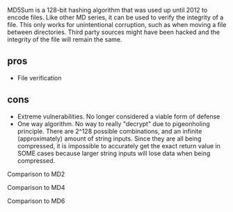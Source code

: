 MD5Sum is a 128-bit hashing algorithm that was used up until 2012 to encode files.  Like other MD series, it can be used to verify the integrity of a file.  This only works for unintentional corruption, such as when moving a file between directories.  Third party sources might have been hacked and the integrity of the file will remain the same.

pros
--
-  File verification

cons
--
-  Extreme vulnerabilities.  No longer considered a viable form of defense
-  One way algorithm.  No way to really "decrypt" due to pigeonholing principle.  There are 2^128 possible combinations, and an infinite (approximately) amount of string inputs.  Since they are all being compressed, it is impossible to accurately get the exact return value in SOME cases because larger string inputs will lose data when being compressed.



Comparison to MD2

Comparison to MD4

Comparison to MD6

